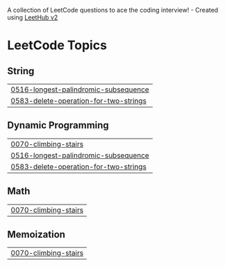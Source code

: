 A collection of LeetCode questions to ace the coding interview! - Created using [LeetHub v2](https://github.com/arunbhardwaj/LeetHub-2.0)
<!---LeetCode Topics Start-->
# LeetCode Topics
## String
|  |
| ------- |
| [0516-longest-palindromic-subsequence](https://github.com/enpvivek/leetcode/tree/master/0516-longest-palindromic-subsequence) |
| [0583-delete-operation-for-two-strings](https://github.com/enpvivek/leetcode/tree/master/0583-delete-operation-for-two-strings) |
## Dynamic Programming
|  |
| ------- |
| [0070-climbing-stairs](https://github.com/enpvivek/leetcode/tree/master/0070-climbing-stairs) |
| [0516-longest-palindromic-subsequence](https://github.com/enpvivek/leetcode/tree/master/0516-longest-palindromic-subsequence) |
| [0583-delete-operation-for-two-strings](https://github.com/enpvivek/leetcode/tree/master/0583-delete-operation-for-two-strings) |
## Math
|  |
| ------- |
| [0070-climbing-stairs](https://github.com/enpvivek/leetcode/tree/master/0070-climbing-stairs) |
## Memoization
|  |
| ------- |
| [0070-climbing-stairs](https://github.com/enpvivek/leetcode/tree/master/0070-climbing-stairs) |
<!---LeetCode Topics End-->